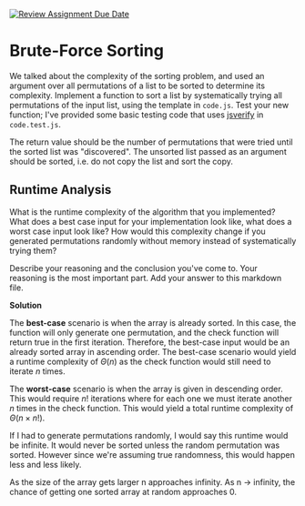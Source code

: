 [![Review Assignment Due Date](https://classroom.github.com/assets/deadline-readme-button-24ddc0f5d75046c5622901739e7c5dd533143b0c8e959d652212380cedb1ea36.svg)](https://classroom.github.com/a/7eEMzrNd)
# Brute-Force Sorting

We talked about the complexity of the sorting problem, and used an argument over
all permutations of a list to be sorted to determine its complexity. Implement
a function to sort a list by systematically trying all permutations of the input
list, using the template in `code.js`. Test your new function; I've provided
some basic testing code that uses [jsverify](https://jsverify.github.io/) in
`code.test.js`.

The return value should be the number of permutations that were tried until the
sorted list was "discovered". The unsorted list passed as an argument should be
sorted, i.e. do not copy the list and sort the copy.

## Runtime Analysis

What is the runtime complexity of the algorithm that you implemented? What does
a best case input for your implementation look like, what does a worst case
input look like? How would this complexity change if you generated permutations
randomly without memory instead of systematically trying them?

Describe your reasoning and the conclusion you've come to. Your reasoning is the
most important part. Add your answer to this markdown file.

**Solution**

The **best-case** scenario is when the array is already sorted. In this case, the function will only generate one permutation, and the check function will return true in the first iteration. Therefore, the best-case input would be an already sorted array in ascending order.  The best-case scenario would yield a runtime complexity of $\Theta(n)$ as the check function would still need to iterate $n$ times.

The **worst-case** scenario is when the array is given in descending order. This would require $n!$ iterations where for each one we must iterate another $n$ times in the check function. This would yield a total runtime complexity of $\Theta(n \times n!)$.

If I had to generate permutations randomly, I would say this runtime would be infinite. It would never be sorted unless the random permutation was sorted. However since we're assuming true randomness, this would happen less and less likely.

As the size of the array gets larger n approaches infinity. As n -> infinity, the chance of getting one sorted array at random approaches 0.

